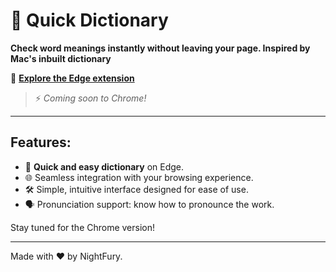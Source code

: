 # 🌟 Quick Dictionary

**Check word meanings instantly without leaving your page. Inspired by Mac's inbuilt dictionary**

🔗 [**Explore the Edge extension**](https://nightfury874.github.io/DictionaryLol/)

> ⚡ _Coming soon to Chrome!_

---

## Features:
- 🔖 **Quick and easy dictionary** on Edge.
- 🌐 Seamless integration with your browsing experience.
- 🛠️ Simple, intuitive interface designed for ease of use.
- 🗣 Pronunciation support: know how to pronounce the work. 

Stay tuned for the Chrome version!

---

Made with ❤️ by NightFury.

